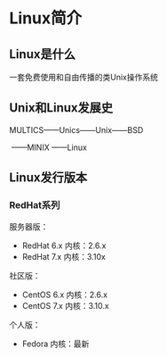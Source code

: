 # Linux简介

## Linux是什么

一套免费使用和自由传播的类Unix操作系统

## Unix和Linux发展史

MULTICS——Unics——Unix——BSD

​                                   			   ——MINIX ——Linux

## Linux发行版本

### RedHat系列

服务器版：

*   RedHat 6.x 内核：2.6.x
*   RedHat 7.x 内核：3.10x

社区版：

*   CentOS 6.x 内核：2.6.x
*   CentOS 7.x 内核：3.10.x

个人版：

*   Fedora         内核：最新